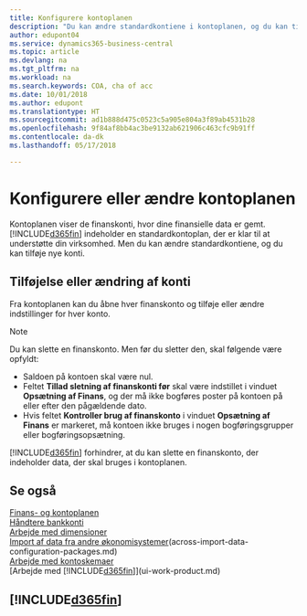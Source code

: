```yaml
---
title: Konfigurere kontoplanen
description: "Du kan ændre standardkontiene i kontoplanen, og du kan tilføje nye konti."
author: edupont04
ms.service: dynamics365-business-central
ms.topic: article
ms.devlang: na
ms.tgt_pltfrm: na
ms.workload: na
ms.search.keywords: COA, cha of acc
ms.date: 10/01/2018
ms.author: edupont
ms.translationtype: HT
ms.sourcegitcommit: ad1b888d475c0523c5a905e804a3f89ab4531b28
ms.openlocfilehash: 9f84af8bb4ac3be9132ab621906c463cfc9b91ff
ms.contentlocale: da-dk
ms.lasthandoff: 05/17/2018

---
```

# <a name="setting-up-or-changing-the-chart-of-accounts"></a>Konfigurere eller ændre kontoplanen
Kontoplanen viser de finanskonti, hvor dine finansielle data er gemt. [!INCLUDE[d365fin](includes/d365fin_md.md)] indeholder en standardkontoplan, der er klar til at understøtte din virksomhed.
Men du kan ændre standardkontiene, og du kan tilføje nye konti.  

## <a name="adding-or-changing-accounts"></a>Tilføjelse eller ændring af konti
Fra kontoplanen kan du åbne hver finanskonto og tilføje eller ændre indstillinger for hver konto.

> [!NOTE]  
>   Du kan slette en finanskonto. Men før du sletter den, skal følgende være opfyldt:  

* Saldoen på kontoen skal være nul.  
* Feltet **Tillad sletning af finanskonti før** skal være indstillet i vinduet **Opsætning af Finans**, og der må ikke bogføres poster på kontoen på eller efter den pågældende dato.  
* Hvis feltet **Kontroller brug af finanskonto** i vinduet **Opsætning af Finans** er markeret, må kontoen ikke bruges i nogen bogføringsgrupper eller bogføringsopsætning.  

[!INCLUDE[d365fin](includes/d365fin_md.md)] forhindrer, at du kan slette en finanskonto, der indeholder data, der skal bruges i kontoplanen.  

## <a name="see-also"></a>Se også
[Finans- og kontoplanen](finance-general-ledger.md)  
[Håndtere bankkonti](bank-manage-bank-accounts.md)  
[Arbejde med dimensioner](finance-dimensions.md)  
[Import af data fra andre økonomisystemer](across-import-data-configuration-packages.md)(across-import-data-configuration-packages.md)  
[Arbejde med kontoskemaer](bi-how-work-account-schedule.md)  
[Arbejde med [!INCLUDE[d365fin](includes/d365fin_md.md)]](ui-work-product.md)  

## [!INCLUDE[d365fin](includes/free_trial_md.md)]


